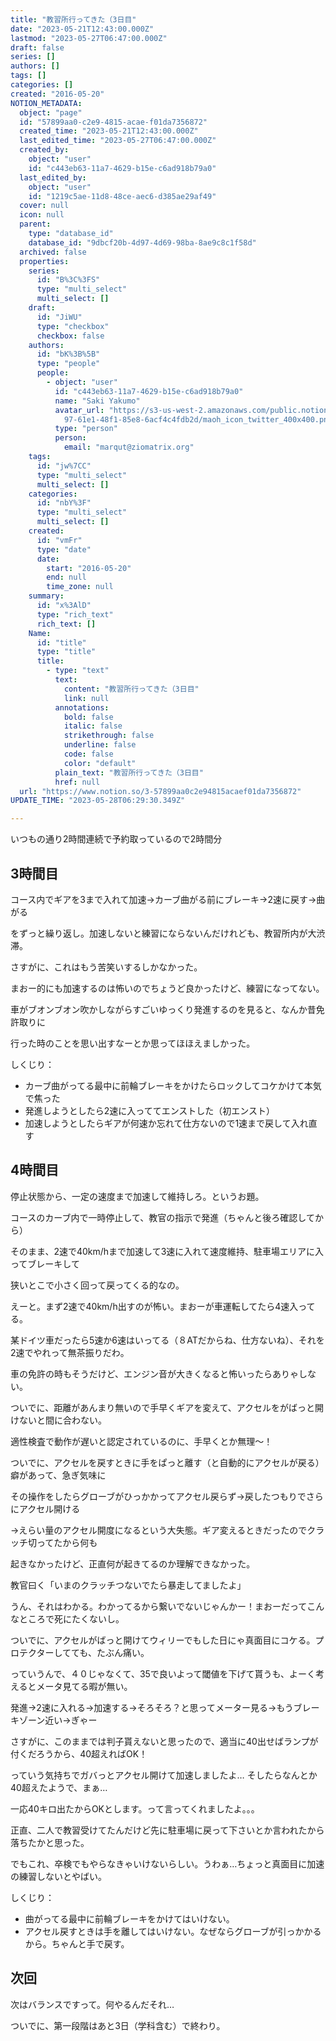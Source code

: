 ```yaml
---
title: "教習所行ってきた（3日目"
date: "2023-05-21T12:43:00.000Z"
lastmod: "2023-05-27T06:47:00.000Z"
draft: false
series: []
authors: []
tags: []
categories: []
created: "2016-05-20"
NOTION_METADATA:
  object: "page"
  id: "57899aa0-c2e9-4815-acae-f01da7356872"
  created_time: "2023-05-21T12:43:00.000Z"
  last_edited_time: "2023-05-27T06:47:00.000Z"
  created_by:
    object: "user"
    id: "c443eb63-11a7-4629-b15e-c6ad918b79a0"
  last_edited_by:
    object: "user"
    id: "1219c5ae-11d8-48ce-aec6-d385ae29af49"
  cover: null
  icon: null
  parent:
    type: "database_id"
    database_id: "9dbcf20b-4d97-4d69-98ba-8ae9c8c1f58d"
  archived: false
  properties:
    series:
      id: "B%3C%3FS"
      type: "multi_select"
      multi_select: []
    draft:
      id: "JiWU"
      type: "checkbox"
      checkbox: false
    authors:
      id: "bK%3B%5B"
      type: "people"
      people:
        - object: "user"
          id: "c443eb63-11a7-4629-b15e-c6ad918b79a0"
          name: "Saki Yakumo"
          avatar_url: "https://s3-us-west-2.amazonaws.com/public.notion-static.com/3ad1c4\
            97-61e1-48f1-85e8-6acf4c4fdb2d/maoh_icon_twitter_400x400.png"
          type: "person"
          person:
            email: "marqut@ziomatrix.org"
    tags:
      id: "jw%7CC"
      type: "multi_select"
      multi_select: []
    categories:
      id: "nbY%3F"
      type: "multi_select"
      multi_select: []
    created:
      id: "vmFr"
      type: "date"
      date:
        start: "2016-05-20"
        end: null
        time_zone: null
    summary:
      id: "x%3AlD"
      type: "rich_text"
      rich_text: []
    Name:
      id: "title"
      type: "title"
      title:
        - type: "text"
          text:
            content: "教習所行ってきた（3日目"
            link: null
          annotations:
            bold: false
            italic: false
            strikethrough: false
            underline: false
            code: false
            color: "default"
          plain_text: "教習所行ってきた（3日目"
          href: null
  url: "https://www.notion.so/3-57899aa0c2e94815acaef01da7356872"
UPDATE_TIME: "2023-05-28T06:29:30.349Z"

---
```

<link rel="stylesheet" href="https://cdn.jsdelivr.net/npm/katex@0.16.2/dist/katex.min.css" integrity="sha384-bYdxxUwYipFNohQlHt0bjN/LCpueqWz13HufFEV1SUatKs1cm4L6fFgCi1jT643X" crossorigin="anonymous">


いつもの通り2時間連続で予約取っているので2時間分


## 3時間目


コース内でギアを3まで入れて加速→カーブ曲がる前にブレーキ→2速に戻す→曲がる


をずっと繰り返し。加速しないと練習にならないんだけれども、教習所内が大渋滞。


さすがに、これはもう苦笑いするしかなかった。


まおー的にも加速するのは怖いのでちょうど良かったけど、練習になってない。


車がブオンブオン吹かしながらすごいゆっくり発進するのを見ると、なんか昔免許取りに


行った時のことを思い出すなーとか思ってほほえましかった。


しくじり：

- カーブ曲がってる最中に前輪ブレーキをかけたらロックしてコケかけて本気で焦った
- 発進しようとしたら2速に入っててエンストした（初エンスト）
- 加速しようとしたらギアが何速か忘れて仕方ないので1速まで戻して入れ直す

## 4時間目


停止状態から、一定の速度まで加速して維持しろ。というお題。


コースのカーブ内で一時停止して、教官の指示で発進（ちゃんと後ろ確認してから）


そのまま、2速で40km/hまで加速して3速に入れて速度維持、駐車場エリアに入ってブレーキして


狭いとこで小さく回って戻ってくる的なの。


えーと。まず2速で40km/h出すのが怖い。まおーが車運転してたら4速入ってる。


某ドイツ車だったら5速か6速はいってる（８ATだからね、仕方ないね）、それを2速でやれって無茶振りだわ。


車の免許の時もそうだけど、エンジン音が大きくなると怖いったらありゃしない。


ついでに、距離があんまり無いので手早くギアを変えて、アクセルをがばっと開けないと間に合わない。


適性検査で動作が遅いと認定されているのに、手早くとか無理〜！


ついでに、アクセルを戻すときに手をぱっと離す（と自動的にアクセルが戻る）癖があって、急ぎ気味に


その操作をしたらグローブがひっかかってアクセル戻らず→戻したつもりでさらにアクセル開ける


→えらい量のアクセル開度になるという大失態。ギア変えるときだったのでクラッチ切ってたから何も


起きなかったけど、正直何が起きてるのか理解できなかった。


教官曰く「いまのクラッチつないでたら暴走してましたよ」


うん、それはわかる。わかってるから繋いでないじゃんかー！まおーだってこんなところで死にたくないし。


ついでに、アクセルがばっと開けてウィリーでもした日にゃ真面目にコケる。プロテクターしてても、たぶん痛い。


っていうんで、４０じゃなくて、35で良いよって閾値を下げて貰うも、よーく考えるとメータ見てる暇が無い。


発進→2速に入れる→加速する→そろそろ？と思ってメーター見る→もうブレーキゾーン近い→ぎゃー


さすがに、このままでは判子貰えないと思ったので、適当に40出せばランプが付くだろうから、40超えればOK！


っていう気持ちでガバっとアクセル開けて加速しましたよ… そしたらなんとか40超えたようで、まぁ…


一応40キロ出たからOKとします。って言ってくれましたよ。。。


正直、二人で教習受けてたんだけど先に駐車場に戻って下さいとか言われたから落ちたかと思った。


でもこれ、卒検でもやらなきゃいけないらしい。うわぁ…ちょっと真面目に加速の練習しないとやばい。


しくじり：

- 曲がってる最中に前輪ブレーキをかけてはいけない。
- アクセル戻すときは手を離してはいけない。なぜならグローブが引っかかるから。ちゃんと手で戻す。

## 次回


次はバランスですって。何やるんだそれ…


ついでに、第一段階はあと3日（学科含む）で終わり。

